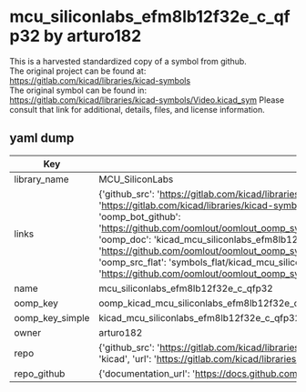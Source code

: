 # mcu_siliconlabs_efm8lb12f32e_c_qfp32 by arturo182  
This is a harvested standardized copy of a symbol from github.  
The original project can be found at:  
https://gitlab.com/kicad/libraries/kicad-symbols  
The original symbol can be found in:
https://gitlab.com/kicad/libraries/kicad-symbols/Video.kicad_sym
Please consult that link for additional, details, files, and license information.  
## yaml dump  
| Key | Value |  
| --- | --- |  
| library_name | MCU_SiliconLabs |  
| links | {'github_src': 'https://gitlab.com/kicad/libraries/kicad-symbols/Video.kicad_sym', 'github_src_repo': 'https://gitlab.com/kicad/libraries/kicad-symbols', 'oomp_bot': 'kicad_mcu_siliconlabs_efm8lb12f32e_c_qfp32/working', 'oomp_bot_github': 'https://github.com/oomlout/oomlout_oomp_symbol_bot/tree/main/kicad_mcu_siliconlabs_efm8lb12f32e_c_qfp32/working', 'oomp_doc': 'kicad_mcu_siliconlabs_efm8lb12f32e_c_qfp32/working', 'oomp_doc_github': 'https://github.com/oomlout/oomlout_oomp_symbol_doc/tree/main/kicad_mcu_siliconlabs_efm8lb12f32e_c_qfp32/working', 'oomp_src_flat': 'symbols_flat/kicad_mcu_siliconlabs_efm8lb12f32e_c_qfp32/working', 'oomp_src_flat_github': 'https://github.com/oomlout/oomlout_oomp_symbol_src/tree/main/kicad_mcu_siliconlabs_efm8lb12f32e_c_qfp32/working'} |  
| name | mcu_siliconlabs_efm8lb12f32e_c_qfp32 |  
| oomp_key | oomp_kicad_mcu_siliconlabs_efm8lb12f32e_c_qfp32 |  
| oomp_key_simple | kicad_mcu_siliconlabs_efm8lb12f32e_c_qfp32 |  
| owner | arturo182 |  
| repo | {'github_src': 'https://gitlab.com/kicad/libraries/kicad-symbols/Video.kicad_sym', 'name': 'libraries/kicad-symbols', 'owner': 'kicad', 'url': 'https://gitlab.com/kicad/libraries/kicad-symbols'} |  
| repo_github | {'documentation_url': 'https://docs.github.com/rest/repos/repos#get-a-repository', 'message': 'Not Found'} |  

